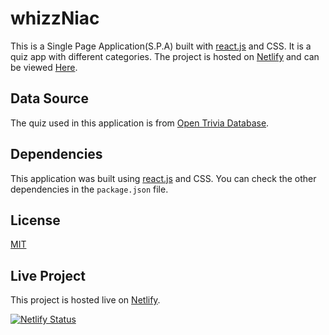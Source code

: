 # whizzNiac

This is a Single Page Application(S.P.A) built with [react.js](https://reactjs.org/) and CSS. It is a quiz app with different categories. The project is hosted on [Netlify](https://app.netlify.com/) and can be viewed [Here](https://whizzniac.netlify.app/).


## Data Source

The quiz used in this application is from [Open Trivia Database](https://opentdb.com/).

## Dependencies

This application was built using [react.js](https://reactjs.org/) and CSS. You can check the other dependencies in the `package.json` file.

## License

[MIT](https://choosealicense.com/licenses/mit/)

## Live Project

This project is hosted live on [Netlify](https://whizzniac.netlify.app/).

[![Netlify Status](https://api.netlify.com/api/v1/badges/e4bf16ca-146b-42e4-b2f2-5adf1c9c4b53/deploy-status)](https://app.netlify.com/sites/whizzniac-quiz/deploys)